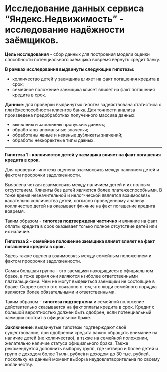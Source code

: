 # Исследование данных сервиса “Яндекс.Недвижимость” - исследование надёжности заёмщиков.
**Цель исследования** - сбор данных для построения модели оценки способности потенциального заёмщика вовремя вернуть кредит банку.

**В рамках исследования выдвинуты следующие гипотезы:**
- колличество детей у заемщика влияет на факт погашения кредита в срок;
- семейное положение заемщика влияет влияет на факт погашения кредита в срок.

**Данные**: для проверки выдвинутых гипотез задействована статистика о платёжеспособности клиентов банка. Для точности анализа произведена предобработках полученного массива данных:
- выявлены и заполнены пропуски в данных;
- обработаны аномальные значения;
- обработаны явные и неявные дубликаты значений;
- обработы неккоректные типы данных.
---
**Гипотеза 1 - колличество детей у заемщика влияет на факт погашения кредита в срок.**

Для проверки гипотезы оценена взаимосвязь между наличием детей и фактом просрочки задолженности.

Выявлена четкая взаимосвязь между наличием детей и их полным отсутствием. Клиенты без детей являются более платежеспособными. В тоже время незначительной и нелогической является взаимосвязь касательно колличества детей, согласно проведенному анализу колличество детей на оказывает флияние на факт погашение кредита вовремя.

Таким образом - **гипотеза подтверждена частично** и влияние на факт оплаты кредита в срок оказывает только полное отсутствие детей или их наличие. 

**Гипотеза 2 - семейное положение заемщика влияет влияет на факт погашения кредита в срок.**

Здесь также оценена взаимосвязь между семейным положением и фактом просрочки задолженности.

Самая большая группа - это заемщики находящиеся в официальном браке, в тоже время они являются наиболее ответственными платильщиками. Чем не могут выделиться заемщики не состоящие в браке. Скорее всего это связанно с тем, что люди семейного порядка являются более обязательными и ответственными. 

Таким образом - **гипотеза подтвержена** и семейной положение действительно сказывается на факт оплаты кредита в срок. Кредит с большой вероятностью должен быть одобрен, если потенциальный заемщик состоит в официальном браке. 
    
**Заключение**: выдвинутые гипотезы подтверждают своё существование, при одобрении кредита важно обращать внимание на наличие детей (не колличество), а также на семейной положении, желательно наличие статуса официального брака. Также рекомендуется дополнить выборку  групп, где четверо и более детей и групп с доходом более 1 млн. рублей и доходом до 30 тыс. рублей, поскольку на данный момент выборка неудовлетворительна по своему колличеству.  
